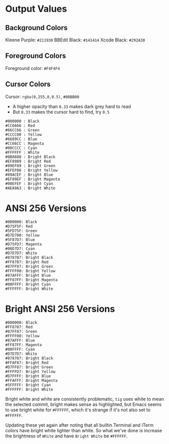 # Output Values

## Background Colors

Kleene Purple: `#211930`
BBEdit Black: `#141414`
Xcode Black: `#292A30`

## Foreground Colors

Foreground color: `#F4F4F4`

## Cursor Colors

Cursor: `rgba(0,255,0,0.5)`, `#00BB00`
- A higher opacity than `0.33` makes dark grey hard to read
- But `0.33` makes the cursor hard to find, try `0.5`

```
#000000 : Black
#CC6666 : Red
#66CC66 : Green
#CCCC00 : Yellow
#6689CC : Blue
#CC66CC : Magenta
#00CCCC : Cyan
#FFFFFF : White
#8B8680 : Bright Black
#EF8989 : Bright Red
#89EF89 : Bright Green
#EFEF00 : Bright Yellow
#89ACEF : Bright Blue
#EF89EF : Bright Magenta
#00EFEF : Bright Cyan
#AEA9A3 : Bright White
```

# ANSI 256 Versions

```
#000000: Black
#D75F5F: Red
#5FD75F: Green
#D7D700: Yellow
#5F87D7: Blue
#D75FD7: Magenta
#00D7D7: Cyan
#D7D7D7: White
#878787: Bright Black
#FF8787: Bright Red
#87FF87: Bright Green
#FFFF00: Bright Yellow
#87AFFF: Bright Blue
#FF87FF: Bright Magenta
#00FFFF: Bright Cyan
#FFFFFF: Bright White
```

# Bright ANSI 256 Versions

```
#000000: Black
#FF8787: Red
#87FF87: Green
#FFFF00: Yellow
#87AFFF: Blue
#FF87FF: Magenta
#00FFFF: Cyan
#D7D7D7: White
#878787: Bright Black
#FFAF87: Bright Red
#D7FF87: Bright Green
#FFFFD7: Bright Yellow
#D7FFFF: Bright Blue
#FFAFFF: Bright Magenta
#5FFFFF: Bright Cyan
#FFFFFF: Bright White
```

Bright white and white are consistently problematic, `tig` uses white to mean the selected commit, bright makes sense as highlighted, but Emacs seems to use bright white for `#FFFFFF`, which it's strange if it's not also set to `#FFFFFF`.

Updating these yet again after noting that all builtin Terminal and iTerm colors have bright white lighter than white. So what we've done is increase the brightness of `White` and have `Bright White` be `#FFFFFF`.

